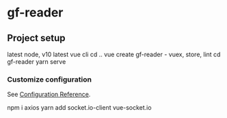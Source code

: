 # gf-reader

## Project setup
latest node, v10
latest vue cli
cd ..
vue create gf-reader - vuex, store, lint
cd gf-reader
yarn serve

### Customize configuration
See [Configuration Reference](https://cli.vuejs.org/config/).

npm i axios
yarn add socket.io-client vue-socket.io
